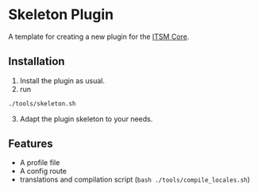 # Skeleton Plugin

A template for creating a new plugin for the [ITSM Core](https://github.com/OTRS/itsm).

## Installation

1. Install the plugin as usual.
2. run
```bash
./tools/skeleton.sh
```
3. Adapt the plugin skeleton to your needs.

## Features
- A profile file
- A config route
- translations and compilation script (`bash ./tools/compile_locales.sh`)
